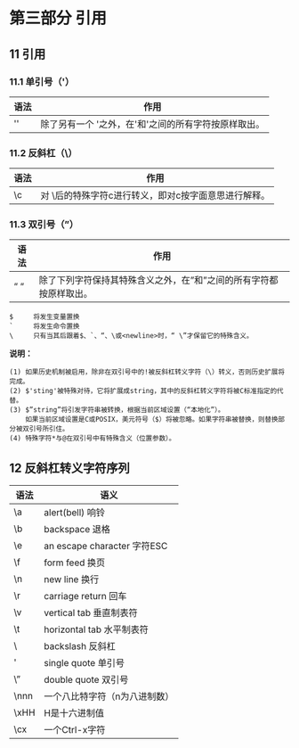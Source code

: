 
第三部分 引用
===========

## 11 引用

### 11.1 单引号（'）

语法 | 作用
----|---------
''  | 除了另有一个 '之外，在'和'之间的所有字符按原样取出。


### 11.2 反斜杠（\）

语法 | 作用
----|------------
\c  | 对 \后的特殊字符c进行转义，即对c按字面意思进行解释。


### 11.3 双引号（”）

语法   |                                       作用
------|--------------------------------------------------------
“ “   | 除了下列字符保持其特殊含义之外，在”和”之间的所有字符都按原样取出。

	$     将发生变量置换
	`     将发生命令置换
	\     只有当其后跟着$、`、“、\或<newline>时，“ \”才保留它的特殊含义。

**说明：**

	(1) 如果历史机制被启用，除非在双引号中的!被反斜杠转义字符（\）转义，否则历史扩展将完成。
	(2) $'sting'被特殊对待，它将扩展成string，其中的反斜杠转义字符将被C标准指定的代替。
	(3) $”string”将引发字符串被转换，根据当前区域设置（“本地化”）。
		如果当前区域设置是C或POSIX，美元符号（$）将被忽略。如果字符串被替换，则替换部分被双引号所引住。
	(4) 特殊字符*与@在双引号中有特殊含义（位置参数）。
 

## 12 反斜杠转义字符序列

语法  |                  语义
-----|---------------------------------
\a   |    alert(bell) 响铃
\b   |     backspace 退格
\e   |     an escape character 字符ESC
\f   |     form feed 换页
\n   |     new line 换行
\r   |     carriage return 回车
\v   |     vertical tab 垂直制表符
\t   |     horizontal tab 水平制表符
\\   |     backslash 反斜杠
\'   |     single quote 单引号
\”   |    double quote 双引号
\nnn |     一个八比特字符（n为八进制数）
\xHH |     H是十六进制值
\cx  |     一个Ctrl-x字符
